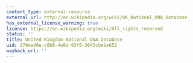 ```yaml
---
content_type: external-resource
external_url: http://en.wikipedia.org/wiki/UK_National_DNA_Database
has_external_license_warning: true
license: https://en.wikipedia.org/wiki/All_rights_reserved
status: ''
title: United Kingdom National DNA Database
uid: 178eed0e-c0b8-4e8d-93f0-3643cbe1e652
wayback_url: ''
---
```

